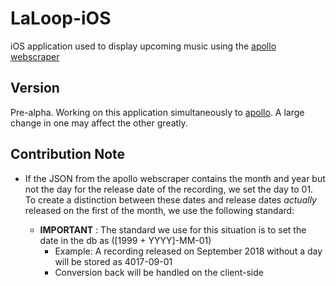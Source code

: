 # LaLoop-iOS
iOS application used to display upcoming music using the [apollo webscraper](https://github.com/danielbogomazov/apollo)

## Version
Pre-alpha. Working on this application simultaneously to [apollo](https://github.com/danielbogomazov/apollo). A large change in one may affect the other greatly.

## Contribution Note
- If the JSON from the apollo webscraper contains the month and year but not the day for the release date of the recording, we set the day to 01. To create a distinction between these dates and release dates _actually_ released on the first of the month, we use the following standard:

  - **IMPORTANT** : The standard we use for this situation is to set the date in the db as ([1999 + YYYY]-MM-01)
    - Example: A recording released on September 2018 without a day will be stored as 4017-09-01
    - Conversion back will be handled on the client-side 
    

